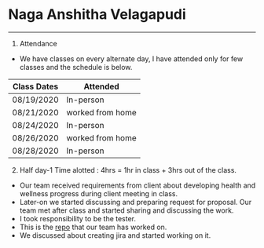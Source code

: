 # Naga Anshitha Velagapudi
---------------------------
1. Attendance
- We have classes on every alternate day, I have attended only for few classes and the schedule is below.

| Class Dates | Attended |
|----------|-------------|
| 08/19/2020 | In-person |
| 08/21/2020 | worked from home |
| 08/24/2020 | In-person |
| 08/26/2020 | worked from home |
| 08/28/2020 | In-person |

2. Half day-1
Time alotted : 4hrs = 1hr in class + 3hrs out of the class.
- Our team received requirements from client about developing health and wellness progress during client meeting in class.
- Later-on we started discussing and preparing request for proposal. Our team met after class and started sharing and discussing the work.
- I took responsibility to be the tester.
- This is the [repo](https://github.com/sowmyathogiti/Healthify-NWMSU) that our team has worked on.
- We discussed about creating jira and started working on it.
